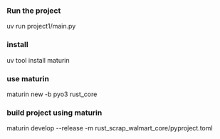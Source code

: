### Run the project

uv run project1/main.py


### install 
uv tool install maturin

### use maturin
maturin new -b pyo3 rust_core
### build project using maturin
maturin develop --release -m rust_scrap_walmart_core/pyproject.toml
